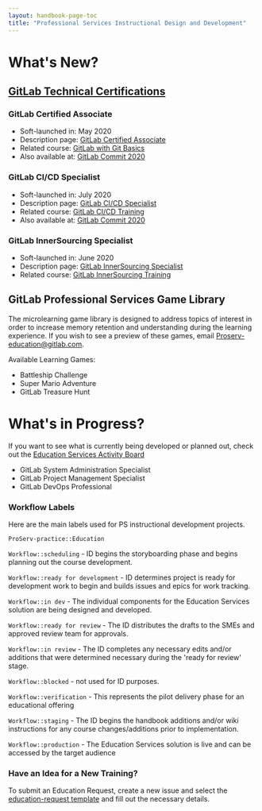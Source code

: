 ```yaml
---
layout: handbook-page-toc
title: "Professional Services Instructional Design and Development"
---
```



# What's New?

## [GitLab Technical Certifications](https://about.gitlab.com/handbook/customer-success/professional-services-engineering/gitlab-technical-certifications/)

### GitLab Certified Associate

- Soft-launched in: May 2020
- Description page: [GitLab Certified Associate](https://about.gitlab.com/services/education/gitlab-certified-associate/)
- Related course: [GitLab with Git Basics](https://about.gitlab.com/services/education/gitlab-basics/)
- Also available at: [GitLab Commit 2020](https://about.gitlab.com/events/commit/)

### GitLab CI/CD Specialist

- Soft-launched in: July 2020
- Description page: [GitLab CI/CD Specialist](https://about.gitlab.com/services/education/gitlab-cicd-specialist/)
- Related course: [GitLab CI/CD Training](https://about.gitlab.com/services/education/gitlab-ci/)
- Also available at: [GitLab Commit 2020](https://about.gitlab.com/events/commit/)

### GitLab InnerSourcing Specialist

- Soft-launched in: June 2020
- Description page: [GitLab InnerSourcing Specialist](https://about.gitlab.com/services/education/gitlab-innersourcing-specialist/)
- Related course: [GitLab InnerSourcing Training](https://about.gitlab.com/services/education/innersourcing-course/)

## GitLab Professional Services Game Library

The microlearning game library is designed to address topics of interest in order to increase memory retention and understanding during the learning experience. If you wish to see a preview of these games, email Proserv-education@gitlab.com.

Available Learning Games:

- Battleship Challenge
- Super Mario Adventure
- GitLab Treasure Hunt

# What's in Progress?

If you want to see what is currently being developed or planned out, check out the [Education Services Activity Board](https://gitlab.com/gitlab-com/customer-success/professional-services-group/education-services/activity)

- GitLab System Administration Specialist
- GitLab Project Management Specialist
- GitLab DevOps Professional


### Workflow Labels

Here are the main labels used for PS instructional development projects.

`ProServ-practice::Education`

`Workflow::scheduling` - ID begins the storyboarding phase and begins planning out the course development.

`Workflow::ready for development` - ID determines project is ready for development work to begin and builds issues and epics for work tracking. 

`Workflow::in dev` - The individual components for the Education Services solution are being designed and developed. 

`Workflow::ready for review` - The ID distributes the drafts to the SMEs and approved review team for approvals.

`Workflow::in review` - The ID completes any necessary edits and/or additions that were determined necessary during the 'ready for review' stage.

`Workflow::blocked` - not used for ID purposes.

`Workflow::verification` - This represents the pilot delivery phase for an educational offering

`Workflow::staging` - The ID begins the handbook additions and/or wiki instructions for any course changes/additions prior to implementation.  

`Workflow::production` - The Education Services solution is live and can be accessed by the target audience

### Have an Idea for a New Training?
To submit an Education Request, create a new issue and select the [education-request template](https://gitlab.com/gitlab-com/customer-success/professional-services-group/education-services/-/issues/new?issue%5Bassignee_id%5D=&issue%5Bmilestone_id%5D=) and fill out the necessary details.
